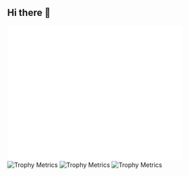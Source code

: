 ## Hi there 👋
<picture align="center">
  <img src="/github-metrics.svg" alt="Metrics" width="80%">
</picture> 

<picture align="center">
  <img src="https://github-readme-stats.vercel.app/api/top-langs/?username=MHooijberg&layout=compact" alt="Trophy Metrics" width="40%">
</picture> 

<picture align="center">
  <img src="https://github-readme-streak-stats.herokuapp.com/?user=MHooijberg" alt="Trophy Metrics" width="40%">
</picture> 

<picture align="center">
  <img src="https://github-profile-trophy.vercel.app/?username=MHooijberg" alt="Trophy Metrics" width="80%">
</picture> 

<!--
**MHooijberg/MHooijberg** is a ✨ _special_ ✨ repository because its `README.md` (this file) appears on your GitHub profile.

Here are some ideas to get you started:

- 🔭 I’m currently working on ...
- 🌱 I’m currently learning ...
- 👯 I’m looking to collaborate on ...
- 🤔 I’m looking for help with ...
- 💬 Ask me about ...
- 📫 How to reach me: ...
- 😄 Pronouns: ...
- ⚡ Fun fact: ...
-->
